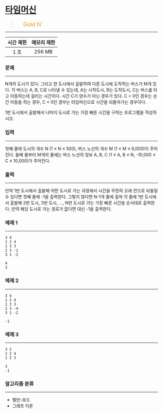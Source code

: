 # [타임머신](https://www.acmicpc.net/problem/11657)

> <img src="https://d2gd6pc034wcta.cloudfront.net/tier/12.svg" width="16" heigth="21" style = "vertical-align: middle;"/>&nbsp;<span style="font-size: 18px; color: #ec9a00;">Gold IV</span>

***

<div align="center">

|시간 제한|메모리 제한|
|:---:|:---:|
|1 초 |256 MB|

</div>

### 문제

***

N개의 도시가 있다. 그리고 한 도시에서 출발하여 다른 도시에 도착하는 버스가 M개 있다. 각 버스는 A, B, C로 나타낼 수 있는데, A는 시작도시, B는 도착도시, C는 버스를 타고 이동하는데 걸리는 시간이다. 시간 C가 양수가 아닌 경우가 있다. C = 0인 경우는 순간 이동을 하는 경우, C &lt; 0인 경우는 타임머신으로 시간을 되돌아가는 경우이다.

1번 도시에서 출발해서 나머지 도시로 가는 가장 빠른 시간을 구하는 프로그램을 작성하시오.

### 입력

***

첫째 줄에 도시의 개수 N (1 ≤ N ≤ 500), 버스 노선의 개수 M (1 ≤ M ≤ 6,000)이 주어진다. 둘째 줄부터 M개의 줄에는 버스 노선의 정보 A, B, C (1 ≤ A, B ≤ N, -10,000 ≤ C ≤ 10,000)가 주어진다. 

### 출력

***

만약 1번 도시에서 출발해 어떤 도시로 가는 과정에서 시간을 무한히 오래 전으로 되돌릴 수 있다면 첫째 줄에 -1을 출력한다. 그렇지 않다면 N-1개 줄에 걸쳐 각 줄에 1번 도시에서 출발해 2번 도시, 3번 도시, ..., N번 도시로 가는 가장 빠른 시간을 순서대로 출력한다. 만약 해당 도시로 가는 경로가 없다면 대신 -1을 출력한다.

### 예제 1

***

```
3 4
1 2 4
1 3 3
2 3 -1
3 1 -2
```

```
4
3
```

### 예제 2

***

```
3 4
1 2 4
1 3 3
2 3 -4
3 1 -2
```

```
-1
```

### 예제 3

***

```
3 2
1 2 4
1 2 3
```

```
3
-1
```

### 알고리즘 분류

***

* 벨만–포드
* 그래프 이론

